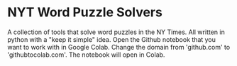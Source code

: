 # NYT Word Puzzle Solvers

A collection of tools that solve word puzzles in the NY Times. 
All written in python with a "keep it simple" idea.<break>
Open the Github notebook that you want to work with in Google Colab. Change the domain from 'github.com' to 'githubtocolab.com'. The notebook will open in Colab.
